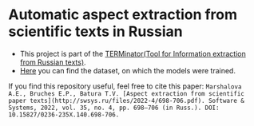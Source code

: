 # Automatic aspect extraction from scientific texts in Russian

- This project is part of the [TERMinator(Tool for Information extraction from Russian texts)](https://github.com/iis-research-team/terminator).
- [Here](https://github.com/iis-research-team/ruserrc-dataset/tree/master/ruserrc_aspects) you can find the dataset, on which the models were trained.

If you find this repository useful, feel free to cite this paper:
`Marshalova A.E., Bruches E.P., Batura T.V. [Aspect extraction from scientific paper texts](http://swsys.ru/files/2022-4/698-706.pdf). Software
& Systems, 2022, vol. 35, no. 4, pp. 698–706 (in Russ.). DOI: 10.15827/0236-235X.140.698-706.`
